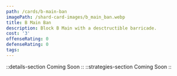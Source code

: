 ```yaml
---
path: /cards/b-main-ban
imagePath: /shard-card-images/b_main_ban.webp
title: B Main Ban
description: Block B Main with a desctructible barricade.
cost: '3'
offenseRating: 0
defenseRating: 0
tags:
---
```

::details-section
Coming Soon
::
::strategies-section
Coming Soon
::